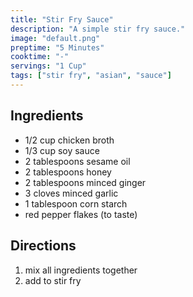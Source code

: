 ```yaml
---
title: "Stir Fry Sauce"
description: "A simple stir fry sauce."
image: "default.png"
preptime: "5 Minutes"
cooktime: "-"
servings: "1 Cup"
tags: ["stir fry", "asian", "sauce"]
---
```


## Ingredients
- 1/2 cup chicken broth
- 1/3 cup soy sauce
- 2 tablespoons sesame oil
- 2 tablespoons honey
- 2 tablespoons minced ginger
- 3 cloves minced garlic
- 1 tablespoon corn starch
- red pepper flakes (to taste)

## Directions
1. mix all ingredients together
2. add to stir fry
